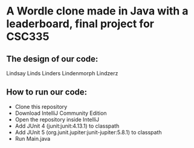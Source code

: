 # A Wordle clone made in Java with a leaderboard, final project for CSC335

## The design of our code:

Lindsay Linds Linders Lindenmorph Lindzerz

## How to run our code:
- Clone this repository
- Download IntelliJ Community Edition
- Open the repository inside IntelliJ
- Add JUnit 4 (junit:junit:4.13.1) to classpath
- Add JUnit 5 (org.junit.jupiter:junit-jupiter:5.8.1) to classpath
- Run Main.java
